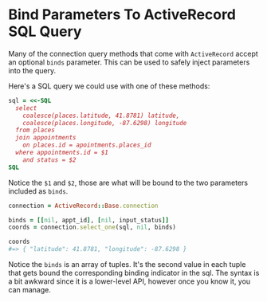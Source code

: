 # Bind Parameters To ActiveRecord SQL Query

Many of the connection query methods that come with `ActiveRecord` accept an
optional `binds` parameter. This can be used to safely inject parameters into
the query.

Here's a SQL query we could use with one of these methods:

```ruby
sql = <<-SQL
  select
    coalesce(places.latitude, 41.8781) latitude,
    coalesce(places.longitude, -87.6298) longitude
  from places
  join appointments
    on places.id = apointments.places_id
  where appointments.id = $1
    and status = $2
SQL
```

Notice the `$1` and `$2`, those are what will be bound to the two parameters
included as `binds`.

```ruby
connection = ActiveRecord::Base.connection

binds = [[nil, appt_id], [nil, input_status]]
coords = connection.select_one(sql, nil, binds)

coords
#=> { "latitude": 41.8781, "longitude": -87.6298 }
```

Notice the `binds` is an array of tuples. It's the second value in each tuple
that gets bound the corresponding binding indicator in the sql. The syntax is a
bit awkward since it is a lower-level API, however once you know it, you can
manage.
